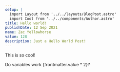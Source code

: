 ```yaml
---
setup: |
  import Layout from '../../layouts/BlogPost.astro'
  import Cool from '../../components/Author.astro'
title: Hello world!
publishDate: 12 Sep 2021
name: Zac Yellowhorse
value: 128
description: Just a Hello World Post!
---
```


<Cool name={frontmatter.name} href="https://google.com" client:load />

This is so cool!

Do variables work {frontmatter.value * 2}?
